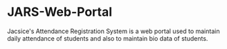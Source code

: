 # JARS-Web-Portal
Jacsice's Attendance Registration System is a web portal used to maintain daily attendance of students and also to maintain bio data of students.

